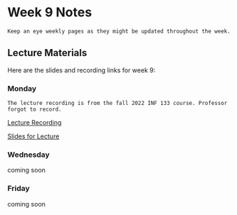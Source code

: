 Week 9 Notes
============================

```{note}
Keep an eye weekly pages as they might be updated throughout the week.
```

## Lecture Materials

Here are the slides and recording links for week 9:

### Monday
```{note}
The lecture recording is from the fall 2022 INF 133 course. Professor forgot to record.
```
[Lecture Recording](https://uci.yuja.com/V/Video?v=7468758&node=32037396&a=151209972&autoplay=1)

<a href="../resources/03_06_23-alternative-interaction.pdf" >Slides for Lecture</a>

### Wednesday

coming soon

### Friday

coming soon
